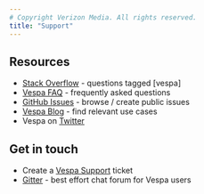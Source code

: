 ```yaml
---
# Copyright Verizon Media. All rights reserved.
title: "Support"
---
```


## Resources
* [Stack Overflow](https://stackoverflow.com/questions/tagged/vespa) - questions tagged [vespa]
* [Vespa FAQ](faq) - frequently asked questions
* [GitHub Issues](https://github.com/vespa-engine/vespa/issues) - browse / create public issues
* [Vespa Blog](https://blog.vespa.ai/) - find relevant use cases 
* Vespa on [Twitter](https://twitter.com/vespaengine)


## Get in touch
* Create a [Vespa Support](mailto:support@vespa.ai) ticket
* [Gitter](https://gitter.im/vespa-engine/Lobby) - best effort chat forum for Vespa users
